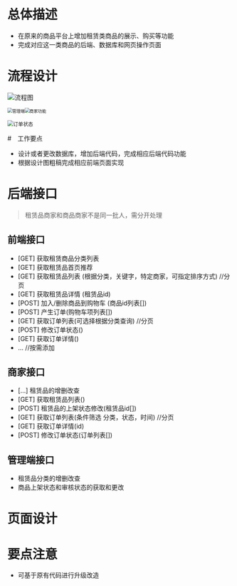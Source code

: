 # 总体描述

- 在原来的商品平台上增加租赁类商品的展示、购买等功能
- 完成对应这一类商品的后端、数据库和网页操作页面

# 流程设计

![流程图](image-20220207191131594.png)

<img src="image-20220207194602607.png" alt="管理端" style="zoom: 67%;" /><img src="image-20220207194853818.png" alt="商家功能" style="zoom: 67%;" />

<img src="image-20220207195133474.png" alt="订单状态" style="zoom: 80%;" />

#　工作要点

- 设计或者更改数据库，增加后端代码，完成相应后端代码功能
- 根据设计图粗稿完成相应前端页面实现

# 后端接口

> 租赁品商家和商品商家不是同一批人，需分开处理

## 前端接口

- [GET] 获取租赁商品分类列表
- [GET] 获取租赁品首页推荐
- [GET] 获取租赁品列表 (根据分类，关键字，特定商家，可指定排序方式) //分页
- [GET] 获取租赁品详情 (租赁品id)
- [POST] 加入/删除商品到购物车 (商品id列表[])
- [POST] 产生订单(购物车项列表[])
- [GET] 获取订单列表(可选择根据分类查询) //分页
- [POST] 修改订单状态()
- [GET] 获取订单详情()
- …  //按需添加

## 商家接口

- […] 租赁品的增删改查
- [GET] 获取租赁品列表()
- [POST] 租赁品的上架状态修改(租赁品id[])
- [GET] 获取订单列表(条件筛选 分类，状态，时间) //分页
- [GET] 获取订单详情(id)
- [POST] 修改订单状态(订单列表[])

## 管理端接口

- 租赁品分类的增删改查
- 商品上架状态和审核状态的获取和更改

# 页面设计

# 要点注意

- 可基于原有代码进行升级改造
